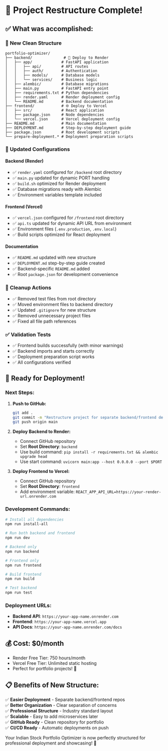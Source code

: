 # 🎉 Project Restructure Complete!

## ✅ What was accomplished:

### 📁 **New Clean Structure**
```
portfolio-optimizer/
├── backend/              # 🚀 Deploy to Render
│   ├── app/             # FastAPI application
│   │   ├── api/         # API routes
│   │   ├── auth/        # Authentication
│   │   ├── models/      # Database models  
│   │   └── services/    # Business logic
│   ├── alembic/         # Database migrations
│   ├── main.py          # FastAPI entry point
│   ├── requirements.txt # Python dependencies
│   ├── render.yaml      # Render deployment config
│   └── README.md        # Backend documentation
├── frontend/            # 🌐 Deploy to Vercel  
│   ├── src/             # React application
│   ├── package.json     # Node dependencies
│   └── vercel.json      # Vercel deployment config
├── README.md            # Main documentation
├── DEPLOYMENT.md        # Step-by-step deployment guide
├── package.json         # Root development scripts
└── prepare-deployment.* # Deployment preparation scripts
```

### 🔧 **Updated Configurations**

#### **Backend (Render)**
- ✅ `render.yaml` configured for `/backend` root directory  
- ✅ `main.py` updated for dynamic PORT handling
- ✅ `build.sh` optimized for Render deployment
- ✅ Database migrations ready with Alembic
- ✅ Environment variables template included

#### **Frontend (Vercel)**  
- ✅ `vercel.json` configured for `/frontend` root directory
- ✅ `api.ts` updated for dynamic API URL from environment
- ✅ Environment files (`.env.production`, `.env.local`)
- ✅ Build scripts optimized for React deployment

#### **Documentation**
- ✅ `README.md` updated with new structure
- ✅ `DEPLOYMENT.md` step-by-step guide created
- ✅ Backend-specific `README.md` added
- ✅ Root `package.json` for development convenience

### 🧹 **Cleanup Actions**
- ✅ Removed test files from root directory
- ✅ Moved environment files to backend directory
- ✅ Updated `.gitignore` for new structure
- ✅ Removed unnecessary project files
- ✅ Fixed all file path references

### ✅ **Validation Tests**
- ✅ Frontend builds successfully (with minor warnings)
- ✅ Backend imports and starts correctly
- ✅ Deployment preparation script works
- ✅ All configurations verified

## 🚀 **Ready for Deployment!**

### **Next Steps:**

1. **Push to GitHub:**
   ```bash
   git add .
   git commit -m "Restructure project for separate backend/frontend deployment"
   git push origin main
   ```

2. **Deploy Backend to Render:**
   - Connect GitHub repository
   - Set **Root Directory**: `backend`
   - Use build command: `pip install -r requirements.txt && alembic upgrade head`
   - Use start command: `uvicorn main:app --host 0.0.0.0 --port $PORT`

3. **Deploy Frontend to Vercel:**
   - Connect GitHub repository  
   - Set **Root Directory**: `frontend`
   - Add environment variable: `REACT_APP_API_URL=https://your-render-url.onrender.com`

### **Development Commands:**

```bash
# Install all dependencies
npm run install-all

# Run both backend and frontend
npm run dev

# Backend only
npm run backend

# Frontend only  
npm run frontend

# Build frontend
npm run build

# Test backend
npm run test
```

### **Deployment URLs:**
- **Backend API**: `https://your-app-name.onrender.com`
- **Frontend**: `https://your-app-name.vercel.app`
- **API Docs**: `https://your-app-name.onrender.com/docs`

## 💰 **Cost: $0/month**
- Render Free Tier: 750 hours/month
- Vercel Free Tier: Unlimited static hosting
- Perfect for portfolio projects! 🎯

## 📋 **Benefits of New Structure:**

✅ **Easier Deployment** - Separate backend/frontend repos  
✅ **Better Organization** - Clear separation of concerns  
✅ **Professional Structure** - Industry standard layout  
✅ **Scalable** - Easy to add microservices later  
✅ **GitHub Ready** - Clean repository for portfolio  
✅ **CI/CD Ready** - Automatic deployments on push  

Your Indian Stock Portfolio Optimizer is now perfectly structured for professional deployment and showcasing! 🌟
